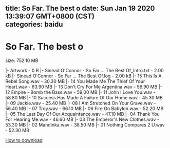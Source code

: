 
title: So Far. The best o
date: Sun Jan 19 2020 13:39:07 GMT+0800 (CST)    
categories: baidu
---

# So Far. The best o
size: 752.10 MB
 
 
|- Artwork - 0 B
|- Sinead O'Connor - So Far ... The Best Of_Intro.txt - 2.00 kB
|- Sinead O'Connor - So Far ... The Best Of.log - 2.00 kB
|- 15 This Is A Rebel Song.wav - 30.30 MB
|- 14 You Made Me The Thief Of Your Heart.wav - 63.90 MB
|- 13 Don't Cry For Me Argentina.wav - 56.90 MB
|- 12 Empire - Bomb the Bass.wav - 59.00 MB
|- 11 John I Love You.wav - 58.80 MB
|- 10 Success Has Made A Failure Of Our Home.wav - 45.30 MB
|- 09 Jackie.wav - 25.40 MB
|- 08 I Am Stretched On Your Grave.wav - 56.40 MB
|- 07 Troy.wav - 66.10 MB
|- 06  Fire On Babylon.wav - 52.20 MB
|- 05 The Last Day Of Our Acquaintance.wav - 47.10 MB
|- 04 Thank You For Hearing Me.wav - 46.60 MB
|- 03 The Emperor's New Clothes.wav - 53.30 MB
|- 02 Mandinka.wav - 38.50 MB
|- 01 Nothing Compares 2 U.wav - 52.30 MB

[How to download](https://bpcam.bemobtrk.com/go/2ceec3aa-1ca2-46d6-b9ff-aaa5c184517c?jno=1116)